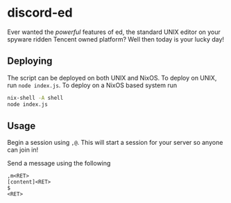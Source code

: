# discord-ed
Ever wanted the *powerful* features of ed, the standard UNIX editor on your spyware ridden Tencent owned platform?
Well then today is your lucky day!

## Deploying
The script can be deployed on both UNIX and NixOS.
To deploy on UNIX, run `node index.js`. To deploy on a NixOS based system run
```sh
nix-shell -A shell
node index.js
```

## Usage
Begin a session using `,@`. This will start a session for your server so anyone can join in!

Send a message using the following
```
,m<RET>
[content]<RET>
$
<RET>
```

